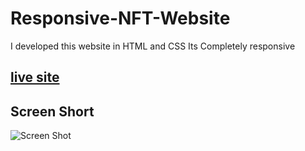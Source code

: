 # Responsive-NFT-Website
I developed this website in HTML and CSS Its Completely responsive
## [live site](https://saifullah72437.github.io/Responsive-NFT-Website/)
## Screen Short
![Screen Shot](https://github.com/saifullah72437/Responsive-NFT-Website/assets/73275780/6fa81659-086f-42d0-8988-48e175ec7243)
